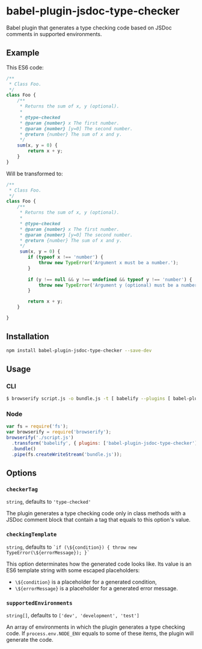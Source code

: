 # babel-plugin-jsdoc-type-checker
Babel plugin that generates a type checking code based on JSDoc comments in supported environments.

## Example

This ES6 code:

```javascript
/**
 * Class Foo.
 */
class Foo {
	/**
	 * Returns the sum of x, y (optional).
	 *
	 * @type-checked
	 * @param {number} x The first number.
	 * @param {number} [y=0] The second number.
	 * @return {number} The sum of x and y.
	 */
	sum(x, y = 0) {
		return x + y;
	}
}
```

Will be transformed to:

```javascript
/**
 * Class Foo.
 */
class Foo {
	/**
	 * Returns the sum of x, y (optional).
	 *
	 * @type-checked
	 * @param {number} x The first number.
	 * @param {number} [y=0] The second number.
	 * @return {number} The sum of x and y.
	 */
	 sum(x, y = 0) {
	 	if (typeof x !== 'number') {
			throw new TypeError('Argument x must be a number.');
		}
		
		if (y !== null && y !== undefined && typeof y !== 'number') {
			throw new TypeError('Argument y (optional) must be a number.');
		}

		return x + y;
	}

}
```

## Installation
```sh
npm install babel-plugin-jsdoc-type-checker --save-dev
```

## Usage

### CLI

```sh
$ browserify script.js -o bundle.js -t [ babelify --plugins [ babel-plugin-jsdoc-type-checker ] ]
```

### Node

```javascript
var fs = require('fs');
var browserify = require('browserify');
browserify('./script.js')
  .transform('babelify', { plugins: ['babel-plugin-jsdoc-type-checker'] })
  .bundle()
  .pipe(fs.createWriteStream('bundle.js'));
```

## Options

### `checkerTag`

`string`, defaults to `'type-checked'`

The plugin generates a type checking code only in class methods with a JSDoc
comment block that contain a tag that equals to this option's value. 

### `checkingTemplate`

`string`, defaults to
``
`if (\${condition}) {
	throw new TypeError(\${errorMessage});
}` ``

This option determinates how the generated code looks like. Its value is an ES6 template string with some escaped placeholders:
- `\${condition}` is a placeholder for a generated condition,
- `\${errorMessage}` is a placeholder for a generated error message.

### `supportedEnvironments`

`string[]`, defaults to `['dev', 'development', 'test']`

An array of environments in which the plugin generates a type checking code. If `process.env.NODE_ENV` equals to some of these items, the plugin will generate the code.

